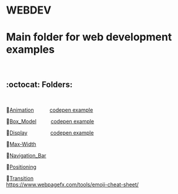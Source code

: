 # WEBDEV
<h1>Main folder for web development examples</h1><br>
<h2>:octocat: Folders:</h2><br>

:link:<a style="display:inline" href="https://github.com/rich-web/WEBDEV/tree/master/HTML_CSS/Animation">Animation</a>&nbsp;&nbsp;&nbsp;&nbsp;&nbsp;&nbsp;&nbsp;&nbsp;&nbsp;&nbsp;&nbsp;<a style="display:inline" href="https://codepen.io/rich_web/pen/GMQpOd">codepen example</a><br>


:link:<a style="display:inline" href="https://github.com/rich-web/WEBDEV/tree/master/HTML_CSS/Box_Model">Box_Model</a>&nbsp;&nbsp;&nbsp;&nbsp;&nbsp;&nbsp;&nbsp;&nbsp;&nbsp;&nbsp;<a style="display:inline" href="https://codepen.io/rich_web/pen/zERvrG">codepen example</a><br>


:link:<a style="display:inline" href="https://github.com/rich-web/WEBDEV/tree/master/HTML_CSS/Display">Display</a>&nbsp;&nbsp;&nbsp;&nbsp;&nbsp;&nbsp;&nbsp;&nbsp;&nbsp;&nbsp;&nbsp;&nbsp;&nbsp;&nbsp;&nbsp;&nbsp;<a style="display:inline" href="https://codepen.io/rich_web/pen/VMQjBy">codepen example</a><br>

:link:<a href="">Max-Width</a><br>

:link:<a href="">Navigation_Bar</a><br>

:link:<a href="">Positioning</a><br>

:link:<a href="">Transition</a><br>
https://www.webpagefx.com/tools/emoji-cheat-sheet/
